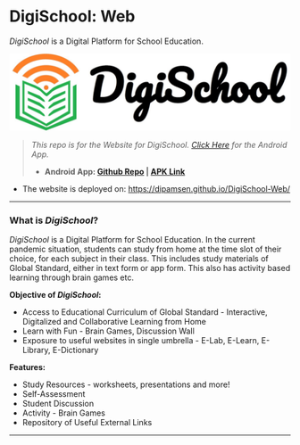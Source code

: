 # DigiSchool: Web

*DigiSchool* is a Digital Platform for School Education.


[![Logo](./logo2.png)](https://dipamsen.github.io/DigiSchool-Web/)  



> *This repo is for the Website for DigiSchool. [Click Here](https://github.com/dipamsen/DigiSchool-App) for the Android App.*
>
> - **Android App: [Github Repo]( https://github.com/dipamsen/DigiSchool-App ) | [APK Link](https://drive.google.com/drive/folders/16F14zIZ6pQgZ-JsOBIgZbXapbkh-F0ey?usp=sharing)** 


- The website is deployed on: https://dipamsen.github.io/DigiSchool-Web/

---
### What is *DigiSchool*?   
*DigiSchool* is a Digital Platform for School Education. In the current pandemic situation, students can study from home at the time slot of their choice, for each subject in their class. This includes study materials of Global Standard, either in text form or app form. This also has activity based learning through brain games etc.

**Objective of *DigiSchool*:**
- Access to Educational Curriculum of Global Standard - Interactive, Digitalized and Collaborative Learning from Home
- Learn with Fun - Brain Games, Discussion Wall
- Exposure to useful websites in single umbrella - E-Lab, E-Learn, E-Library, E-Dictionary

**Features:**
- Study Resources - worksheets, presentations and more!
- Self-Assessment
- Student Discussion
- Activity - Brain Games
- Repository of Useful External Links

---

